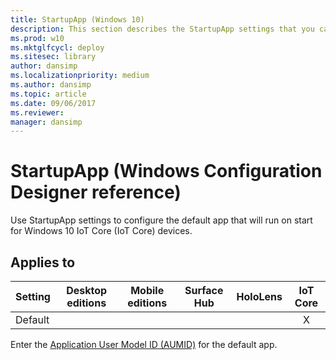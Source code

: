```yaml
---
title: StartupApp (Windows 10)
description: This section describes the StartupApp settings that you can configure in provisioning packages for Windows 10 using Windows Configuration Designer.
ms.prod: w10
ms.mktglfcycl: deploy
ms.sitesec: library
author: dansimp
ms.localizationpriority: medium
ms.author: dansimp
ms.topic: article
ms.date: 09/06/2017
ms.reviewer:
manager: dansimp
---
```


# StartupApp (Windows Configuration Designer reference)

Use StartupApp settings to configure the default app that will run on start for Windows 10 IoT Core (IoT Core) devices.

## Applies to

| Setting   | Desktop editions | Mobile editions | Surface Hub | HoloLens | IoT Core |
| --- | :---: | :---: | :---: | :---: | :---: |
| Default |  |  |  |  |  X |

Enter the [Application User Model ID (AUMID)](https://docs.microsoft.com/windows-hardware/customize/enterprise/find-the-application-user-model-id-of-an-installed-app) for the default app.

